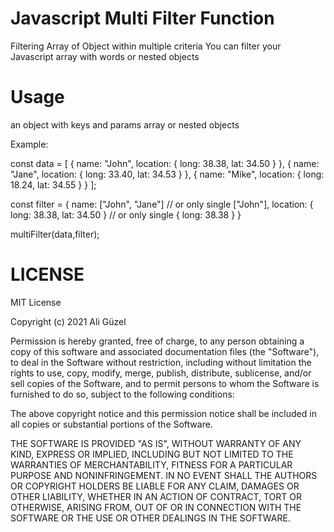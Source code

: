 # Javascript Multi Filter Function
Filtering Array of Object within multiple criteria
You can filter your Javascript array with words or nested objects

# Usage 
an object with keys and params array or nested objects

Example:

const data = [
  {
    name: "John",
    location: { long: 38.38, lat: 34.50 }
  },
  {
    name: "Jane",
    location: { long: 33.40, lat: 34.53 }
  },
  {
    name: "Mike",
    location: { long: 18.24, lat: 34.55 }
  }
];

const filter = {
  name: ["John", "Jane"] // or only single ["John"],
  location: { long: 38.38, lat: 34.50 } // or only single { long: 38.38 }
}

multiFilter(data,filter);



# LICENSE

MIT License

Copyright (c) 2021 Ali Güzel

Permission is hereby granted, free of charge, to any person obtaining a copy
of this software and associated documentation files (the "Software"), to deal
in the Software without restriction, including without limitation the rights
to use, copy, modify, merge, publish, distribute, sublicense, and/or sell
copies of the Software, and to permit persons to whom the Software is
furnished to do so, subject to the following conditions:

The above copyright notice and this permission notice shall be included in all
copies or substantial portions of the Software.

THE SOFTWARE IS PROVIDED "AS IS", WITHOUT WARRANTY OF ANY KIND, EXPRESS OR
IMPLIED, INCLUDING BUT NOT LIMITED TO THE WARRANTIES OF MERCHANTABILITY,
FITNESS FOR A PARTICULAR PURPOSE AND NONINFRINGEMENT. IN NO EVENT SHALL THE
AUTHORS OR COPYRIGHT HOLDERS BE LIABLE FOR ANY CLAIM, DAMAGES OR OTHER
LIABILITY, WHETHER IN AN ACTION OF CONTRACT, TORT OR OTHERWISE, ARISING FROM,
OUT OF OR IN CONNECTION WITH THE SOFTWARE OR THE USE OR OTHER DEALINGS IN THE
SOFTWARE.
